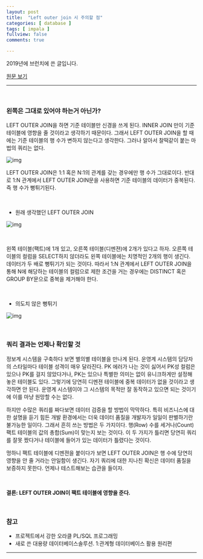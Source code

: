 ```yaml
---
layout: post
title:  "Left outer join 시 주의할 점"
categories: [ database ]
tags: [ impala ]
fullview: false
comments: true

---
```




2019년에 브런치에 쓴 글입니다.

[원문 보기](https://brunch.co.kr/@qqplot/22)



---

<br/>

### 왼쪽은 그대로 있어야 하는거 아닌가?

LEFT OUTER JOIN을 하면 기준 테이블만 신경을 쓰게 된다. INNER JOIN 만이 기준 테이블에 영향을 줄 것이라고 생각하기 때문이다. 그래서 LEFT OUTER JOIN을 할 때에는 기준 테이블의 행 수가 변하지 않는다고 생각한다. 그러나 알아서 찰떡같이 붙는 마법의 쿼리는 없다.



![img](https://t1.daumcdn.net/thumb/R1280x0.fpng/?fname=http://t1.daumcdn.net/brunch/service/user/1F9Q/image/sJmSZm4zf9SDaAeJG1uLHkONRAc.png)



LEFT OUTER JOIN은 1:1 혹은 N:1의 관계를 갖는 경우에만 행 수가 그대로이다.
반대로 1:N 관계에서 LEFT OUTER JOIN문을 사용하면 기준 테이블의 데이터가 중복된다.
즉 행 수가 뻥튀기된다.

<br/>

- 원래 생각했던 LEFT OUTER JOIN

![img](https://t1.daumcdn.net/thumb/R1280x0.fjpg/?fname=http://t1.daumcdn.net/brunch/service/user/1F9Q/image/bfiI6NU7Ikr9LmKcIqMpFnYPIUo.jpg)



<br/>

왼쪽 테이블(팩트)에 1개 있고, 오른쪽 테이블(디멘젼)에 2개가 있다고 하자. 오른쪽 테이블의 컬럼을 SELECT하지 않더라도 왼쪽 테이블에는 치명적인 2개의 행이 생긴다. 데이터가 두 배로 뻥튀기가 되는 것이다. 따라서 1:N 관계에서 LEFT OUTER JOIN을 통해 N에 해당하는 테이블의 컬럼으로 제한 조건을 거는 경우에는 DISTINCT 혹은 GROUP BY문으로 중복을 제거해야 한다.

<br/>



- 의도치 않은 뻥튀기

![img](https://t1.daumcdn.net/thumb/R1280x0.fjpg/?fname=http://t1.daumcdn.net/brunch/service/user/1F9Q/image/V_zAByXdM8algT2yv1FO_1lB0zY.jpg)



<br/>

### 쿼리 결과는 언제나 확인할 것

정보계 시스템을 구축하다 보면 별의별 테이블을 만나게 된다. 운영계 시스템의 담당자의 스타일마다 테이블 성격이 매우 달라진다. PK 에러가 나는 것이 싫어서 PK성 컬럼은 있으나 PK를 걸지 않았다거나, PK는 있으나 특별한 의미는 없이 유니크하게만 설정해놓은 테이블도 있다. 그렇기에 당연히 디멘젼 테이블에 중복 데이터가 없을 것이라고 생각하면 안 된다. 운영계 시스템이야 그 시스템의 목적만 잘 동작하고 있으면 되는 것이기에 이를 마냥 원망할 수는 없다.



하지만 수많은 쿼리를 짜다보면 데이터 검증을 할 방법이 막막하다. 특히 비즈니스에 대한 설명을 듣기 힘든 개발 환경에서는 더욱 데이터 품질을 개발자가 일일이 판별하기란 불가능한 일이다. 그래서 흔히 쓰는 방법은 두 가지이다. 행(Row) 수를 세거나(Count) 팩트 테이블의 값의 총합(Sum)이 맞는지 보는 것이다. 이 두 가지가 틀리면 당연히 쿼리를 잘못 짰다거나 테이블에 들어가 있는 데이터가 틀렸다는 것이다.




멍하니 팩트 테이블에 디멘젼을 붙이다가 보면 LEFT OUTER JOIN은 행 수에 당연히 영향을 안 줄 거라는 안일함이 생긴다. 자기 쿼리에 대한 지나친 확신은 데이터 품질을 보증하지 못한다. 언제나 테스트해보는 습관을 들이자.

<br/>

**결론: LEFT OUTER JOIN이 팩트 테이블에 영향을 준다.**



<br/>

### 참고

- 프로젝트에서 강한 오라클 PL/SQL 프로그래밍
- 새로 쓴 대용량 데이터베이스솔루션. 1:관계형 데이터베이스 활용 원리편





---







